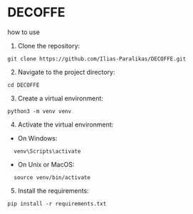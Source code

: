 # DECOFFE

how to use 

1. Clone the repository:
```
git clone https://github.com/Ilias-Paralikas/DECOFFE.git
```
2. Navigate to the project directory:
```
cd DECOFFE
```
3. Create a virtual environment:
```
python3 -m venv venv
```
4. Activate the virtual environment:
- On Windows:
```
  venv\Scripts\activate
```
- On Unix or MacOS:
```
  source venv/bin/activate
```
5. Install the requirements:
```
pip install -r requirements.txt
```